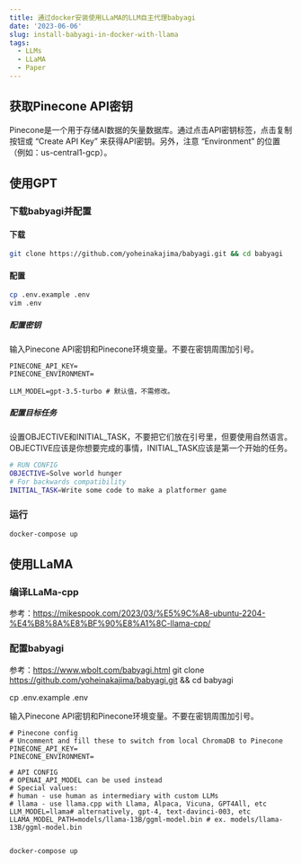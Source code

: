 ```yaml
---
title: 通过docker安装使用LLaMA的LLM自主代理babyagi
date: '2023-06-06'
slug: install-babyagi-in-docker-with-llama
tags:
  - LLMs
  - LLaMA
  - Paper
---
```

## 获取Pinecone API密钥
Pinecone是一个用于存储AI数据的矢量数据库。通过点击API密钥标签，点击复制按钮或 “Create API Key” 来获得API密钥。另外，注意 “Environment” 的位置（例如：us-central1-gcp）。

## 使用GPT
### 下载babyagi并配置

#### 下载

```bash
git clone https://github.com/yoheinakajima/babyagi.git && cd babyagi
```
#### 配置

```bash
cp .env.example .env
vim .env
```
##### 配置密钥
输入Pinecone API密钥和Pinecone环境变量。不要在密钥周围加引号。
```
PINECONE_API_KEY=
PINECONE_ENVIRONMENT=

LLM_MODEL=gpt-3.5-turbo # 默认值，不需修改。
```
##### 配置目标任务
设置OBJECTIVE和INITIAL_TASK，不要把它们放在引号里，但要使用自然语言。OBJECTIVE应该是你想要完成的事情，INITIAL_TASK应该是第一个开始的任务。
```bash
# RUN CONFIG
OBJECTIVE=Solve world hunger
# For backwards compatibility
INITIAL_TASK=Write some code to make a platformer game
```

### 运行
```bash
docker-compose up
```

## 使用LLaMA
### 编译LLaMa-cpp
参考：https://mikespook.com/2023/03/%E5%9C%A8-ubuntu-2204-%E4%B8%8A%E8%BF%90%E8%A1%8C-llama-cpp/

### 配置babyagi

参考：https://www.wbolt.com/babyagi.html
git clone https://github.com/yoheinakajima/babyagi.git && cd babyagi

cp .env.example .env

输入Pinecone API密钥和Pinecone环境变量。不要在密钥周围加引号。
```
# Pinecone config
# Uncomment and fill these to switch from local ChromaDB to Pinecone
PINECONE_API_KEY=
PINECONE_ENVIRONMENT=

# API CONFIG
# OPENAI_API_MODEL can be used instead
# Special values:
# human - use human as intermediary with custom LLMs
# llama - use llama.cpp with Llama, Alpaca, Vicuna, GPT4All, etc
LLM_MODEL=llama# alternatively, gpt-4, text-davinci-003, etc
LLAMA_MODEL_PATH=models/llama-13B/ggml-model.bin # ex. models/llama-13B/ggml-model.bin


docker-compose up
